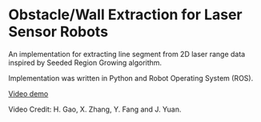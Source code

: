 # Obstacle/Wall Extraction for Laser Sensor Robots

An implementation for extracting line segment from 2D laser range data inspired by Seeded Region Growing algorithm.

Implementation was written in Python and Robot Operating System (ROS).

[Video demo](https://youtu.be/yNN9NRioOBc)

Video Credit: H. Gao, X. Zhang, Y. Fang and J. Yuan.